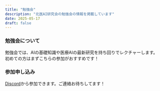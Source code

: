 ```yaml
---
title: "勉強会"
description: "北医AI研究会の勉強会の情報を掲載しています"
date: 2025-05-17
draft: false
---
```


### 勉強会について
勉強会では、AIの基礎知識や医療AIの最新研究を持ち回りでレクチャーします。初めての方はまずこちらの参加がおすすめです！

### 参加申し込み
[Discord](https://discord.gg/t9kKpVHtyj)から参加できます。ご連絡お待ちしてます！